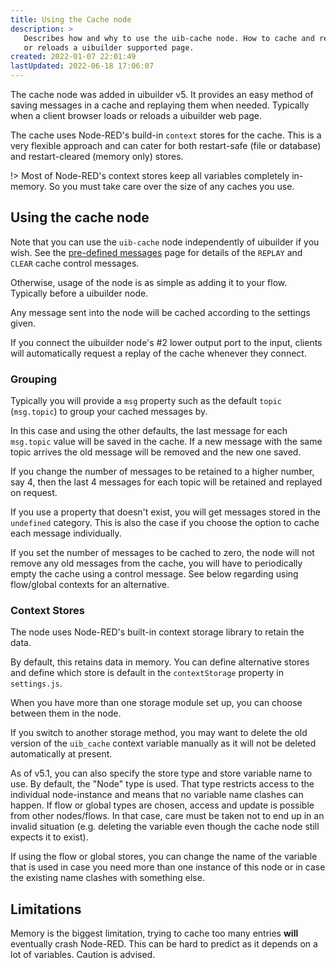 ```yaml
---
title: Using the Cache node
description: >
   Describes how and why to use the uib-cache node. How to cache and replay messages when a new uibuilder client loads
   or reloads a uibuilder supported page.
created: 2022-01-07 22:01:49
lastUpdated: 2022-06-18 17:06:07
---
```


The cache node was added in uibuilder v5. It provides an easy method of saving messages in a cache and replaying them
when needed. Typically when a client browser loads or reloads a uibuilder web page.

The cache uses Node-RED's build-in `context` stores for the cache. This is a very flexible approach and can cater for both restart-safe (file or database) and restart-cleared (memory only) stores.

!> Most of Node-RED's context stores keep all variables completely in-memory. So you must take care over the size of any caches you use.

## Using the cache node

Note that you can use the `uib-cache` node independently of uibuilder if you wish. See the [pre-defined messages](pre-defined-msgs) page for details of the `REPLAY` and `CLEAR` cache control messages.

Otherwise, usage of the node is as simple as adding it to your flow. Typically before a uibuilder node.

Any message sent into the node will be cached according to the settings given.

If you connect the uibuilder node's #2 lower output port to the input, clients will automatically request a
replay of the cache whenever they connect.

### Grouping

Typically you will provide a `msg` property such as the default `topic` (`msg.topic`) to group your cached messages by.

In this case and using the other defaults, the last message for each `msg.topic` value will be saved in the cache.
If a new message with the same topic arrives the old message will be removed and the new one saved.

If you change the number of messages to be retained to a higher number, say 4, then the last 4 messages for each
topic will be retained and replayed on request.

If you use a property that doesn't exist, you will get messages stored in the `undefined` category. 
This is also the case if you choose the option to cache each message individually.

If you set the number of messages to be cached to zero, the node will not remove any old messages from the cache, 
you will have to periodically empty the cache using a control message. See below regarding using flow/global contexts for an alternative.

### Context Stores

The node uses Node-RED's built-in context storage library to retain the data.

By default, this retains data in memory. You can define alternative stores and define which store is
default in the `contextStorage` property in `settings.js`.

When you have more than one storage module set up, you can choose between them in the node.

If you switch to another storage method, you may want to delete the old version of the `uib_cache` context variable
manually as it will not be deleted automatically at present.

As of v5.1, you can also specify the store type and store variable name to use. By default, the "Node" type is used. That type restricts access to the individual node-instance and means that no variable name clashes can happen. If flow or global types are chosen, access and update is possible from other nodes/flows. In that case, care must be taken not to end up in an invalid situation (e.g. deleting the variable even though the cache node still expects it to exist).

If using the flow or global stores, you can change the name of the variable that is used in case you need more than one instance of this node or in case the existing name clashes with something else.

## Limitations

Memory is the biggest limitation, trying to cache too many entries **will** eventually crash Node-RED. This can 
be hard to predict as it depends on a lot of variables. Caution is advised.
